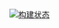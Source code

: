 
[![构建状态](https://teloi.coding.net/badges/leetcode-learning/job/909350/main/build.svg)](https://teloi.coding.net/p/leetcode-learning/ci/job)
